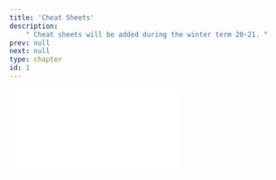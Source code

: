 ```yaml
---
title: 'Cheat Sheets'
description: 
    " Cheat sheets will be added during the winter term 20-21. "
prev: null
next: null
type: chapter
id: 1
---
```



<exercise id="1" title="Notation, Definitions, Terms">
<object data="cheat-sheets/cheatsheet_notation.pdf" type="application/pdf" style="width:100%;height:480px">
    <embed src="cheat-sheets/cheatsheet_notation.pdf" type="application/pdf" />
</object>
</exercise>

<!--

<exercise id="2" title="Supervised Classification">
<object data="cheat-sheets/CheatSheet_i2ml_2.pdf" type="application/pdf" style="width:100%;height:480px">
    <embed src="cheat-sheets/CheatSheet_i2ml_2.pdf" type="application/pdf" />
</object>
</exercise>


<exercise id="3" title="Supervised Regression">
<object data="cheat-sheets/CheatSheet_i2ml_3.pdf" type="application/pdf" style="width:100%;height:480px">
    <embed src="cheat-sheets/CheatSheet_i2ml_3.pdf" type="application/pdf" />
</object>
</exercise>


<exercise id="4" title="Evaluation">
<object data="cheat-sheets/CheatSheet_i2ml_4.pdf" type="application/pdf" style="width:100%;height:480px">
    <embed src="cheat-sheets/CheatSheet_i2ml_4.pdf" type="application/pdf" />
</object>
</exercise>


<exercise id="5" title="Trees">
<object data="cheat-sheets/CheatSheet_i2ml_5.pdf" type="application/pdf" style="width:100%;height:480px">
    <embed src="cheat-sheets/CheatSheet_i2ml_5.pdf" type="application/pdf" />
</object>
</exercise>
-->